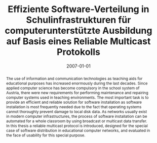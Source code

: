 ---
abstract: The use of information and communication technologies as teaching aids for
  educational purposes has increased enormously during the last decades. Since applied
  computer science has become compulsory in the school system of Austria, there were
  new requirements for performing maintenance and repairing computer systems used
  in teaching environments. The most important task is to provide an efficient and
  reliable solution for software installation as software installation is most frequently
  needed due to the fact that operating systems cannot thoroughly prevent damage to
  local disk data. As networks usually exist in modern computer infrastructures, the
  process of software installation can be automated for a whole classroom by using
  broadcast or multicast data transfer. In this thesis a reliable multicast protocol
  is introduced, designed for the special case of software distribution in educational
  computer networks, and evaluated in the face of usability for this special purpose.
authors:
- Christian Schöbel
date: '2007-01-01'
featured: false
links:
- name: Publik
  url: https://publik.tuwien.ac.at/showentry.php?ID=141560&lang=1
publication_types:
- '7'
publishDate: '2007-01-01'
title: Effiziente Software-Verteilung in Schulinfrastrukturen für computerunterstützte
  Ausbildung auf Basis eines Reliable Multicast Protokolls
url_pdf: ''
---